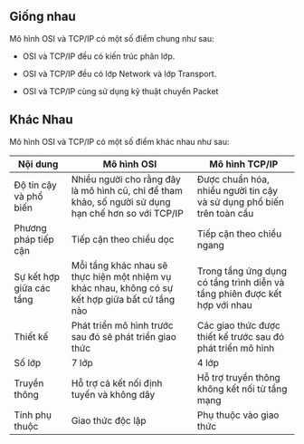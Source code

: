 ## Giống nhau

Mô hình OSI và TCP/IP có một số điểm chung như sau:

- OSI và TCP/IP đều có kiến trúc phân lớp.

- OSI và TCP/IP đều có lớp Network và lớp Transport.

- OSI và TCP/IP cùng sử dụng kỹ thuật chuyển Packet

## Khác Nhau

Mô hình OSI và TCP/IP có một số điểm khác nhau như sau:

|Nội dung|Mô hình OSI|Mô hình TCP/IP|
|-|-|-|
|Độ tin cậy và phổ biến|Nhiều người cho rằng đây là mô hình cũ, chỉ để tham khảo, số người sử dụng hạn chế hơn so với TCP/IP|Được chuẩn hóa, nhiều người tin cậy và sử dụng phổ biến trên toàn cầu|
|Phương pháp tiếp cận|Tiếp cận theo chiều dọc|Tiếp cận theo chiều ngang|
|Sự kết hợp giữa các tầng|Mỗi tầng khác nhau sẽ thực hiện một nhiệm vụ khác nhau, không có sự kết hợp giữa bất cứ tầng nào|Trong tầng ứng dụng có tầng trình diễn và tầng phiên được kết hợp với nhau|
|Thiết kế|Phát triển mô hình trước sau đó sẽ phát triển giao thức|Các giao thức được thiết kế trước sau đó phát triển mô hình|
|Số lớp|7 lớp|4 lớp|
|Truyền thông|Hỗ trợ cả kết nối định tuyến và không dây|Hỗ trợ truyền thông không kết nối từ tầng mạng|
|Tính phụ thuộc|Giao thức độc lập|Phụ thuộc vào giao thức|


